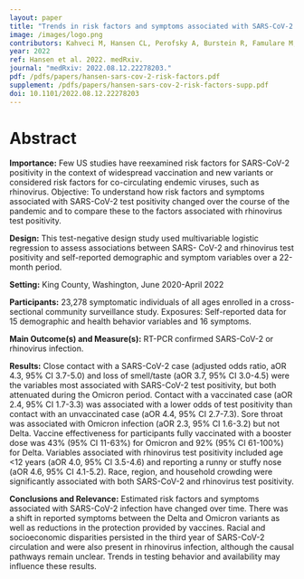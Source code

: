 ```yaml
---
layout: paper
title: "Trends in risk factors and symptoms associated with SARS-CoV-2 and Rhinovirus test positivity in King County, Washington: A Test-Negative Design Study of the Greater Seattle Coronavirus Assessment Network"
image: /images/logo.png
contributors: Kahveci M, Hansen CL, Perofsky A, Burstein R, Famulare M, Boyle S, Prentice R, Marshall C, McCormick BJ-J, Reinhart D, Capodanno B, Truong M, Schwabe-Fry K, Kuchta K, Pfau B, Acker Z, Lee J, Sibley TR, McDermot E, Rodriguez-Salas L, Stone J, Gamboa L, Han PD, Duchin JS, Waghmare A, Englund JA, Shendure J, Bedford T, Chu HY, Starita LM, Viboud C.
year: 2022
ref: Hansen et al. 2022. medRxiv.
journal: "medRxiv: 2022.08.12.22278203."
pdf: /pdfs/papers/hansen-sars-cov-2-risk-factors.pdf
supplement: /pdfs/papers/hansen-sars-cov-2-risk-factors-supp.pdf
doi: 10.1101/2022.08.12.22278203
---
```


# Abstract

**Importance:** Few US studies have reexamined risk factors for SARS-CoV-2 positivity in the context of widespread vaccination and new variants or considered risk factors for co-circulating endemic viruses, such as rhinovirus. Objective: To understand how risk factors and symptoms associated with SARS-CoV-2 test positivity changed over the course of the pandemic and to compare these to the factors associated with rhinovirus test positivity.

**Design:** This test-negative design study used multivariable logistic regression to assess associations between SARS- CoV-2 and rhinovirus test positivity and self-reported demographic and symptom variables over a 22-month period.

**Setting:** King County, Washington, June 2020-April 2022

**Participants:** 23,278 symptomatic individuals of all ages enrolled in a cross-sectional community surveillance study. Exposures: Self-reported data for 15 demographic and health behavior variables and 16 symptoms.

**Main Outcome(s) and Measure(s):** RT-PCR confirmed SARS-CoV-2 or rhinovirus infection.

**Results:** Close contact with a SARS-CoV-2 case (adjusted odds ratio, aOR 4.3, 95% CI 3.7-5.0) and loss of smell/taste (aOR 3.7, 95% CI 3.0-4.5) were the variables most associated with SARS-CoV-2 test positivity, but both attenuated during the Omicron period. Contact with a vaccinated case (aOR 2.4, 95% CI 1.7-3.3) was associated with a lower odds of test positivity than contact with an unvaccinated case (aOR 4.4, 95% CI 2.7-7.3). Sore throat was associated with Omicron infection (aOR 2.3, 95% CI 1.6-3.2) but not Delta. Vaccine effectiveness for participants fully vaccinated with a booster dose was 43% (95% CI 11-63%) for Omicron and 92% (95% CI 61-100%) for Delta. Variables associated with rhinovirus test positivity included age <12 years (aOR 4.0, 95% CI 3.5-4.6) and reporting a runny or stuffy nose (aOR 4.6, 95% CI 4.1-5.2). Race, region, and household crowding were significantly associated with both SARS-CoV-2 and rhinovirus test positivity.

**Conclusions and Relevance:** Estimated risk factors and symptoms associated with SARS-CoV-2 infection have changed over time. There was a shift in reported symptoms between the Delta and Omicron variants as well as reductions in the protection provided by vaccines. Racial and socioeconomic disparities persisted in the third year of SARS-CoV-2 circulation and were also present in rhinovirus infection, although the causal pathways remain unclear. Trends in testing behavior and availability may influence these results.
